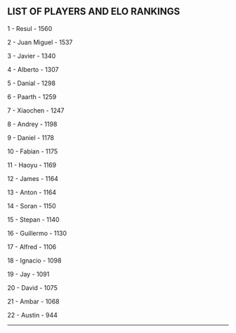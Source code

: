 ## LIST OF PLAYERS AND ELO RANKINGS


1 - Resul - 1560


2 - Juan Miguel - 1537


3 - Javier - 1340


4 - Alberto - 1307


5 - Danial - 1298


6 - Paarth - 1259


7 - Xiaochen - 1247


8 - Andrey - 1198


9 - Daniel - 1178


10 - Fabian - 1175


11 - Haoyu - 1169


12 - James - 1164


13 - Anton - 1164


14 - Soran - 1150


15 - Stepan - 1140


16 - Guillermo - 1130


17 - Alfred - 1106


18 - Ignacio - 1098


19 - Jay - 1091


20 - David - 1075


21 - Ambar - 1068


22 - Austin - 944



--------------------------------------------------------------
